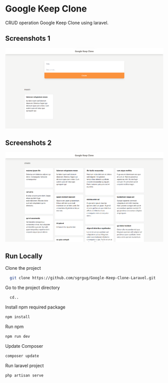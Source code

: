 
# Google Keep Clone

CRUD operation Google Keep Clone using laravel.
## Screenshots 1

![App Screenshot](https://raw.githubusercontent.com/sgrgug/Google-Keep-Clone-Laravel/master/public/images/Google%20Keep%20Clone%20SS1.png)

## Screenshots 2

![App Screenshot](https://raw.githubusercontent.com/sgrgug/Google-Keep-Clone-Laravel/master/public/images/Google%20Keep%20Clone%20SS2.png)


## Run Locally

Clone the project

```bash
  git clone https://github.com/sgrgug/Google-Keep-Clone-Laravel.git
```

Go to the project directory

```bash
  cd..
```

Install npm required package

```bash
npm install
```

Run npm

```bash
npm run dev
```

Update Composer

```bash
composer update
```

Run laravel project

```bash
php artisan serve
```


